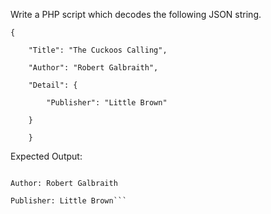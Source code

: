 Write a PHP script which decodes the following JSON string.

```
{

    "Title": "The Cuckoos Calling",

    "Author": "Robert Galbraith",

    "Detail": {

        "Publisher": "Little Brown"

    }

    }
```


Expected Output:

```Title: The Cuckoos Calling

Author: Robert Galbraith

Publisher: Little Brown```
